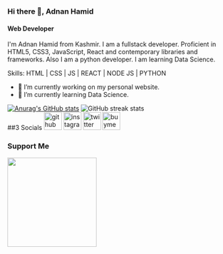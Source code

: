 ### Hi there 👋, Adnan Hamid
#### Web Developer
I'm Adnan Hamid from Kashmir. I am a fullstack developer. Proficient in HTML5, CSS3, JavaScript, React and contemporary libraries and frameworks. Also I am a python developer. I am learning Data Science.

Skills:  HTML | CSS | JS | REACT | NODE JS | PYTHON

- 🔭 I’m currently working on my personal website. 
- 🌱 I’m currently learning Data Science.




[![Anurag's GitHub stats](https://github-readme-stats.vercel.app/api?username=Adnan-Hamid-Beigh)](https://github.com/anuraghazra/github-readme-stats)
![GitHub streak stats](https://streak-stats.demolab.com/?user=Adnan-Hamid-Beigh)  
##3 Socials
[<img src='https://cdn.jsdelivr.net/npm/simple-icons@3.0.1/icons/github.svg' alt='github' height='40'>](https://github.com/Adnan-Hamid-Beigh)  [<img src='https://cdn.jsdelivr.net/npm/simple-icons@3.0.1/icons/instagram.svg' alt='instagram' height='40'>](https://www.instagram.com/divine_adnan/)  [<img src='https://cdn.jsdelivr.net/npm/simple-icons@3.0.1/icons/twitter.svg' alt='twitter' height='40'>](https://twitter.com/divine_adnan)  [<img src='https://cdn.jsdelivr.net/npm/simple-icons@3.0.1/icons/buymeacoffee.svg' alt='buymeacoffee' height='40'>](https://www.buymeacoffee.com/adnanhamid)
### Support Me
<a href="https://www.buymeacoffee.com/adnanhamid"><img src="https://cdn.buymeacoffee.com/buttons/v2/default-yellow.png" width="200" /></a>
